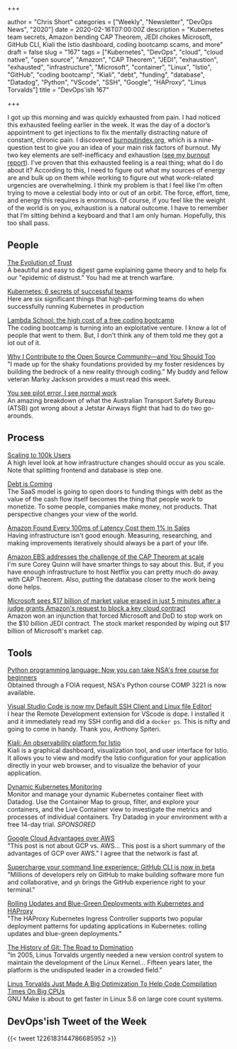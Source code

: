 +++

author = "Chris Short"
categories = ["Weekly", "Newsletter", "DevOps News", "2020"]
date = 2020-02-16T07:00:00Z
description = "Kubernetes team secrets, Amazon bending CAP Theorem, JEDI chokes Microsoft, GitHub CLI, Kiali the Istio dashboard, coding bootcamp scams, and more"
draft = false
slug = "167"
tags = ["Kubernetes", "DevOps", "cloud", "cloud native", "open source", "Amazon", "CAP Theorem", "JEDI", "exhaustion", "exhausted", "infrastructure", "Microsoft", "container", "Linux", "Istio", "GitHub", "coding bootcamp", "Kiali", "debt", "funding", "database", "Datadog", "Python", "VScode", "SSH", "Google", "HAProxy", "Linus Torvalds"]
title = "DevOps'ish 167"

+++

I got up this morning and was quickly exhausted from pain. I had noticed this exhausted feeling earlier in the week. It was the day of a doctor’s appointment to get injections to fix the mentally distracting nature of constant, chronic pain. I discovered [burnoutindex.org](https://burnoutindex.org/), which is a nine-question test to give you an idea of your main risk factors of burnout. My two key elements are self-inefficacy and exhaustion ([see my burnout report](/pdf/Chris-Short-Global-IT-Burnout-Index.pdf)). I’ve proven that this exhausted feeling is a real thing; what do I do about it? According to this, I need to figure out what my sources of energy are and bulk up on them while working to figure out what work-related urgencies are overwhelming. I think my problem is that I feel like I’m often trying to move a celestial body into or out of an orbit. The force, effort, time, and energy this requires is enormous. Of course, if you feel like the weight of the world is on you, exhaustion is a natural outcome. I have to remember that I’m sitting behind a keyboard and that I am only human. Hopefully, this too shall pass.

## People

[The Evolution of Trust](https://ncase.me/trust/)  
A beautiful and easy to digest game explaining game theory and to help fix our "epidemic of distrust." You had me at trench warfare.

[Kubernetes: 6 secrets of successful teams](https://enterprisersproject.com/article/2020/2/kubernetes-6-secrets-success)  
Here are six significant things that high-performing teams do when successfully running Kubernetes in production

[Lambda School: the high cost of a free coding bootcamp](https://www.theverge.com/2020/2/11/21131848/lambda-school-coding-bootcamp-isa-tuition-cost-free)  
The coding bootcamp is turning into an exploitative venture. I know a lot of people that went to them. But, I don't think any of them told me they got a lot out of it.

[Why I Contribute to the Open Source Community—and You Should Too](https://upshotstories.com/stories/why-i-contribute-to-the-open-source-community-and-you-should-too)  
"I made up for the shaky foundations provided by my foster residences by building the bedrock of a new reality through coding." My buddy and fellow veteran Marky Jackson provides a must read this week.

[You see pilot error, I see normal work](https://safetydifferently.com/you-see-pilot-error-i-see-normal-work/)  
An amazing breakdown of what the Australian Transport Safety Bureau (ATSB) got wrong about a Jetstar Airways flight that had to do two go-arounds.

## Process

[Scaling to 100k Users](https://alexpareto.com/scalability/systems/2020/02/03/scaling-100k.html)  
A high level look at how infrastructure changes should occur as you scale. Note that splitting frontend and database is step one.

[Debt is Coming](https://alexdanco.com/2020/02/07/debt-is-coming/)  
The SaaS model is going to open doors to funding things with debt as the value of the cash flow itself becomes the thing that people work to monetize. To some people, companies make money, not products. That perspective changes your view of the world.

[Amazon Found Every 100ms of Latency Cost them 1% in Sales](https://www.gigaspaces.com/blog/amazon-found-every-100ms-of-latency-cost-them-1-in-sales/)  
Having infrastructure isn't good enough. Measuring, researching, and making improvements iteratively should always be a part of your life.

[Amazon EBS addresses the challenge of the CAP Theorem at scale](https://www.amazon.science/blog/amazon-ebs-addresses-the-challenge-of-the-cap-theorem-at-scale)  
I'm sure Corey Quinn will have smarter things to say about this. But, if you have enough infrastructure to host Netflix you can pretty much do away with CAP Theorem. Also, putting the database closer to the work being done helps.

[Microsoft sees $17 billion of market value erased in just 5 minutes after a judge grants Amazon's request to block a key cloud contract](https://markets.businessinsider.com/news/stocks/microsoft-stock-price-17-billion-erased-judge-blocks-cloud-contract-2020-2-1028904685)  
Amazon won an injunction that forced Microsoft and DoD to stop work on the $10 billion JEDI contract. The stock market responded by wiping out $17 billion of Microsoft's market cap.

## Tools

[Python programming language: Now you can take NSA's free course for beginners](https://www.zdnet.com/article/python-programming-language-now-you-can-take-nsas-free-course-for-beginners/)  
Obtained through a FOIA request, NSA's Python course COMP 3221 is now available.

[Visual Studio Code is now my Default SSH Client and Linux file Editor!](https://anthonyspiteri.net/visual-studio-code-ssh-client/)  
I hear the Remote Development extension for VScode is dope. I installed it and it immediately read my SSH config and did a `docker ps`. This is nifty and going to come in handy. Thank you, Anthony Spiteri.

[Kiali: An observability platform for Istio](https://next.redhat.com/2020/02/10/kiali-an-observability-platform-for-istio/)  
Kiali is a graphical dashboard, visualization tool, and user interface for Istio. It allows you to view and modify the Istio configuration for your application directly in your web browser, and to visualize the behavior of your application.

[Dynamic Kubernetes Monitoring](https://www.datadoghq.com/dg/monitor/kubernetes-monitoring-benefits/?utm_source=Advertisement&utm_medium=Advertisement&utm_campaign=DevOpsish-Newsletter01&utm_content=Kubernetes)  
Monitor and manage your dynamic Kubernetes container fleet with Datadog. Use the Container Map to group, filter, and explore your containers, and the Live Container view to investigate the metrics and processes of individual containers. Try Datadog in your environment with a free 14-day trial. *SPONSORED*

[Google Cloud Advantages over AWS](https://itnext.io/google-cloud-advantages-over-aws-28751469e570)  
"This post is not about GCP vs. AWS... This post is a short summary of the advantages of GCP over AWS." I agree that the network is fast af.

[Supercharge your command line experience: GitHub CLI is now in beta](https://github.blog/2020-02-12-supercharge-your-command-line-experience-github-cli-is-now-in-beta/)  
"Millions of developers rely on GitHub to make building software more fun and collaborative, and `gh` brings the GitHub experience right to your terminal."

[Rolling Updates and Blue-Green Deployments with Kubernetes and HAProxy](https://www.haproxy.com/blog/rolling-updates-and-blue-green-deployments-with-kubernetes-and-haproxy/)  
"The HAProxy Kubernetes Ingress Controller supports two popular deployment patterns for updating applications in Kubernetes: rolling updates and blue-green deployments."

[The History of Git: The Road to Domination](https://www.welcometothejungle.com/en/articles/btc-history-git)  
"In 2005, Linus Torvalds urgently needed a new version control system to maintain the development of the Linux Kernel... Fifteen years later, the platform is the undisputed leader in a crowded field."

[Linus Torvalds Just Made A Big Optimization To Help Code Compilation Times On Big CPUs](https://www.phoronix.com/scan.php?page=news_item&px=Linux-Pipe-Parallel-Job-Opt)  
GNU Make is about to get faster in Linux 5.6 on large core count systems.

## DevOps'ish Tweet of the Week

{{< tweet 1226183144786685952 >}}
